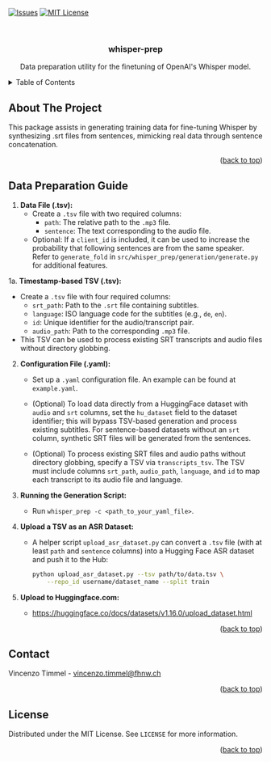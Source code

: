 <a id="readme-top"></a>
<!-- PROJECT SHIELDS -->
<!--
*** I'm using markdown "reference style" links for readability.
*** Reference links are enclosed in brackets [ ] instead of parentheses ( ).
*** See the bottom of this document for the declaration of the reference variables
*** for contributors-url, forks-url, etc. This is an optional, concise syntax you may use.
*** https://www.markdownguide.org/basic-syntax/#reference-style-links
-->
[![Issues][issues-shield]][issues-url]
[![MIT License][license-shield]][license-url]

<!-- PROJECT LOGO -->
<br />
<div align="center">
  <h3 align="center">whisper-prep</h3>

  <p align="center">
    Data preparation utility for the finetuning of OpenAI's Whisper model.
  </p>
</div>

<!-- TABLE OF CONTENTS -->
<details>
  <summary>Table of Contents</summary>
  <ol>
    <li><a href="#about-the-project">About The Project</a></li>
    <li><a href="#license">License</a></li>
    <li><a href="#contact">Contact</a></li>
  </ol>
</details>

<!-- ABOUT THE PROJECT -->
## About The Project
This package assists in generating training data for fine-tuning Whisper by synthesizing .srt files from sentences, mimicking real data through sentence concatenation.

<p align="right">(<a href="#readme-top">back to top</a>)</p>

<!-- Guide -->
## Data Preparation Guide
1. **Data File (.tsv):**
   - Create a `.tsv` file with two required columns:
     - `path`: The relative path to the `.mp3` file.
     - `sentence`: The text corresponding to the audio file.
   - Optional: If a `client_id` is included, it can be used to increase the probability that following sentences are from the same speaker. Refer to `generate_fold` in `src/whisper_prep/generation/generate.py` for additional features.

1a. **Timestamp-based TSV (.tsv):**
   - Create a `.tsv` file with four required columns:
     - `srt_path`: Path to the `.srt` file containing subtitles.
     - `language`: ISO language code for the subtitles (e.g., `de`, `en`).
     - `id`: Unique identifier for the audio/transcript pair.
     - `audio_path`: Path to the corresponding `.mp3` file.
   - This TSV can be used to process existing SRT transcripts and audio files without directory globbing.

2. **Configuration File (.yaml):**
   - Set up a `.yaml` configuration file. An example can be found at `example.yaml`.
  
   - (Optional) To load data directly from a HuggingFace dataset with `audio` and `srt` columns, set the `hu_dataset` field to the dataset identifier; this will bypass TSV-based generation and process existing subtitles. For sentence-based datasets without an `srt` column, synthetic SRT files will be generated from the sentences.
  
   - (Optional) To process existing SRT files and audio paths without directory globbing, specify a TSV via `transcripts_tsv`. The TSV must include columns `srt_path`, `audio_path`, `language`, and `id` to map each transcript to its audio file and language.

3. **Running the Generation Script:**
   - Run `whisper_prep -c <path_to_your_yaml_file>`.

4. **Upload a TSV as an ASR Dataset:**
   - A helper script `upload_asr_dataset.py` can convert a `.tsv` file (with at least `path` and `sentence` columns) into a Hugging Face ASR dataset and push it to the Hub:
     ```bash
     python upload_asr_dataset.py --tsv path/to/data.tsv \
         --repo_id username/dataset_name --split train
     ```

5. **Upload to Huggingface.com:**
   - https://huggingface.co/docs/datasets/v1.16.0/upload_dataset.html


<p align="right">(<a href="#readme-top">back to top</a>)</p>


<!-- CONTACT -->
## Contact

Vincenzo Timmel - vincenzo.timmel@fhnw.ch

<p align="right">(<a href="#readme-top">back to top</a>)</p>

<!-- LICENSE -->
## License

Distributed under the MIT License. See `LICENSE` for more information.

<p align="right">(<a href="#readme-top">back to top</a>)</p>


<!-- MARKDOWN LINKS & IMAGES -->
<!-- https://www.markdownguide.org/basic-syntax/#reference-style-links -->
[issues-shield]: https://img.shields.io/github/issues/i4Ds/whisper-prep.svg?style=for-the-badge
[issues-url]: https://github.com/i4Ds/whisper-prep/issues
[license-shield]: https://img.shields.io/github/license/i4Ds/whisper-prep.svg?style=for-the-badge
[license-url]: https://github.com/i4Ds/whisper-prep/blob/main/LICENSE